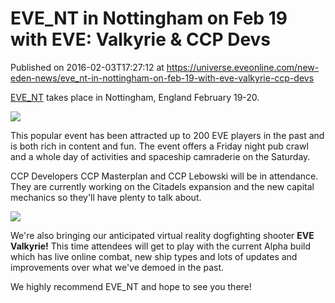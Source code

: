 # EVE_NT in Nottingham on Feb 19 with EVE: Valkyrie & CCP Devs
Published on 2016-02-03T17:27:12 at https://universe.eveonline.com/new-eden-news/eve_nt-in-nottingham-on-feb-19-with-eve-valkyrie-ccp-devs

[EVE_NT](http://www.eve-nt.uk/) takes place in Nottingham, England February 19-20.

![](http://web.ccpgamescdn.com/newssystem/media/68961/1/EVE-NT.png)

This popular event has been attracted up to 200 EVE players in the past and is both rich in content and fun. The event offers a Friday night pub crawl and a whole day of activities and spaceship camraderie on the Saturday.

CCP Developers CCP Masterplan and CCP Lebowski will be in attendance. They are currently working on the Citadels expansion and the new capital mechanics so they'll have plenty to talk about.

![](http://web.ccpgamescdn.com/newssystem/media/68961/1/EVE_NT2.jpg)

We're also bringing our anticipated virtual reality dogfighting shooter  **EVE Valkyrie!**  This time attendees will get to play with the current Alpha build which has live online combat, new ship types and lots of updates and improvements over what we've demoed in the past.

We highly recommend EVE_NT and hope to see you there!
